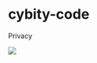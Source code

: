 # cybity-code
Privacy

<img src=http://2.bp.blogspot.com/-lokobogjzY0/UtUy-YO3BnI/AAAAAAAACzo/PyczbvTBEpo/s1600/3D+Modal+of+World+using+Digital+Image+Processing.jpg>
